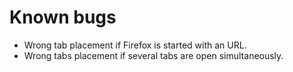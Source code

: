 # Known bugs

- Wrong tab placement if Firefox is started with an URL.
- Wrong tabs placement if several tabs are open simultaneously.
